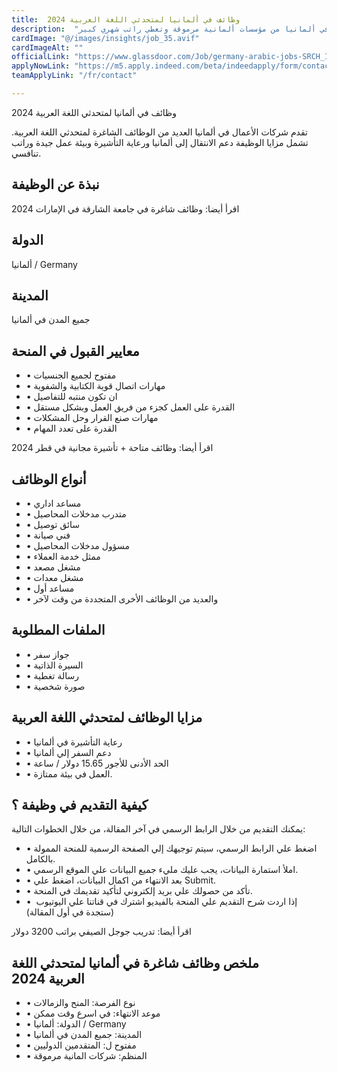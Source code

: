 ```yaml
---
title:  وظائف في ألمانيا لمتحدثي اللغة العربية 2024 
description:  "فرصة ذهبية للحصول علي وظائف لمتحدثي اللغة العربية والتي تؤمن تأشيرة مجانية في ألمانيا من مؤسسات ألمانية مرموقة وتعطي راتب شهري كبير." 
cardImage: "@/images/insights/job_35.avif" 
cardImageAlt: "" 
officialLink: "https://www.glassdoor.com/Job/germany-arabic-jobs-SRCH_IL.0,7_IN96_KO8,14.htm" 
applyNowLink: "https://m5.apply.indeed.com/beta/indeedapply/form/contact-info" 
teamApplyLink: "/fr/contact"

---
```


وظائف في ألمانيا لمتحدثي اللغة العربية 2024

تقدم شركات الأعمال في ألمانيا العديد من الوظائف الشاغرة لمتحدثي اللغة العربية. تشمل مزايا الوظيفة دعم الانتقال إلى ألمانيا ورعاية التأشيرة وبيئة عمل جيدة وراتب تنافسي.

## نبذة عن الوظيفة

اقرأ أيضا: وظائف شاغرة في جامعة الشارقة في الإمارات 2024

## الدولة

ألمانيا / Germany

## المدينة

جميع المدن في ألمانيا

## معايير القبول في المنحة

- • مفتوح لجميع الجنسيات
- • مهارات اتصال قوية الكتابية والشفوية
- • ان تكون منتبه للتفاصيل
- • القدرة على العمل كجزء من فريق العمل وبشكل مستقل
- • مهارات صنع القرار وحل المشكلات
- • القدرة على تعدد المهام

اقرأ أيضا: وظائف متاحة + تأشيرة مجانية في قطر 2024

## أنواع الوظائف

- • مساعد اداري
- • متدرب مدخلات المحاصيل
- • سائق توصيل
- • فني صيانة
- • مسؤول مدخلات المحاصيل
- • ممثل خدمة العملاء
- • مشغل مصعد
- • مشغل معدات
- • مساعد أول
- • والعديد من الوظائف الأخرى المتجددة من وقت لآخر

## الملفات المطلوبة

- • جواز سفر
- • السيرة الذاتية
- • رسالة تغطية
- • صورة شخصية

## مزايا الوظائف لمتحدثي اللغة العربية

- • رعاية التأشيرة في ألمانيا
- • دعم السفر إلي ألمانيا
- • الحد الأدنى للأجور 15.65 دولار / ساعة
- • العمل في بيئة ممتازة.

## كيفية التقديم في وظيفة ؟

يمكنك التقديم من خلال الرابط الرسمي في آخر المقالة، من خلال الخطوات التالية:

- • اضغط علي الرابط الرسمي، سيتم توجيهك إلي الصفحة الرسمية للمنحة الممولة بالكامل.
- • املأ استمارة البيانات، يجب عليك مليء جميع البيانات علي الموقع الرسمي.
- • بعد الانتهاء من اكمال البيانات، اضغط علي Submit.
- • تأكد من حصولك علي بريد إلكتروني لتأكيد تقديمك في المنحة.
- • إذا اردت شرح التقديم علي المنحة بالفيديو اشترك في قناتنا علي اليوتيوب  (ستجدة في أول المقالة)

اقرأ أيضا: تدريب جوجل الصيفي براتب 3200 دولار

## ملخص وظائف شاغرة في ألمانيا لمتحدثي اللغة العربية 2024

- • نوع الفرصة: المنح والزمالات
- • موعد الانتهاء: في اسرع وقت ممكن
- • الدولة: ألمانيا / Germany
- • المدينة: جميع المدن في ألمانيا
- • مفتوح ل: المتقدمين الدوليين
- • المنظم: شركات المانية مرموقة

